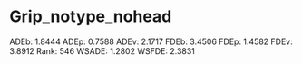 # Grip_notype_nohead

ADEb: 1.8444
ADEp: 0.7588
ADEv: 2.1717
FDEb: 3.4506
FDEp: 1.4582
FDEv: 3.8912
Rank: 546
WSADE: 1.2802
WSFDE: 2.3831